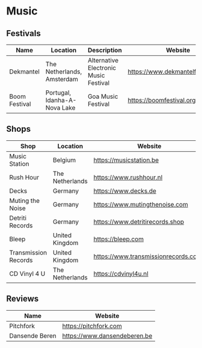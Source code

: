 # Music

## Festivals

| Name          | Location                     | Description                           | Website                           |
| ------------- | ---------------------------- | ------------------------------------- | --------------------------------- |
| Dekmantel     | The Netherlands, Amsterdam   | Alternative Electronic Music Festival | https://www.dekmantelfestival.com |
| Boom Festival | Portugal, Idanha-A-Nova Lake | Goa Music Festival                    | https://boomfestival.org          |

## Shops

| Shop                 | Location        | Website                               |
| -------------------- | --------------- | ------------------------------------- |
| Music Station        | Belgium         | https://musicstation.be               |
| Rush Hour            | The Netherlands | https://www.rushhour.nl               |
| Decks                | Germany         | https://www.decks.de                  |
| Muting the Noise     | Germany         | https://www.mutingthenoise.com        |
| Detriti Records      | Germany         | https://www.detritirecords.shop       |
| Bleep                | United Kingdom  | https://bleep.com                     |
| Transmission Records | United Kingdom  | https://www.transmissionrecords.co.uk |
| CD Vinyl 4 U         | The Netherlands | https://cdvinyl4u.nl                  |

## Reviews

| Name           | Website                      |
| -------------- | ---------------------------- |
| Pitchfork      | https://pitchfork.com        |
| Dansende Beren | https://www.dansendeberen.be |